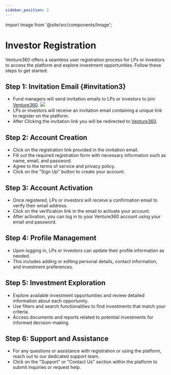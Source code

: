 ```yaml
---
sidebar_position: 2
---
```


import Image from '@site/src/components/Image';

# Investor Registration

Venture360 offers a seamless user registration process for LPs or investors to access the platform and explore investment opportunities. Follow these steps to get started:

## Step 1: Invitation Email {#invitation3}

- Fund managers will send invitation emails to LPs or investors to join [Venture360](https://www.venture360.co).
  <Image src='docs/Screenshot11.png' />
- LPs or investors will receive an invitation email containing a unique link to register on the platform.
- After Clicking the invitation link you will be redirected to [Venture360](https://www.venture360.co).


## Step 2: Account Creation

- Click on the registration link provided in the invitation email.
- Fill out the required registration form with necessary information such as name, email, and password.
- Agree to the terms of service and privacy policy.
- Click on the "Sign Up" button to create your account.

## Step 3: Account Activation

- Once registered, LPs or investors will receive a confirmation email to verify their email address.
- Click on the verification link in the email to activate your account.
- After activation, you can log in to your Venture360 account using your email and password.

## Step 4: Profile Management

- Upon logging in, LPs or investors can update their profile information as needed.
- This includes adding or editing personal details, contact information, and investment preferences.

## Step 5: Investment Exploration

- Explore available investment opportunities and review detailed information about each opportunity.
- Use filters and search functionalities to find investments that match your criteria.
- Access documents and reports related to potential investments for informed decision-making.

## Step 6: Support and Assistance

- For any questions or assistance with registration or using the platform, reach out to our dedicated support team.
- Click on the "Support" or "Contact Us" section within the platform to submit inquiries or request help.